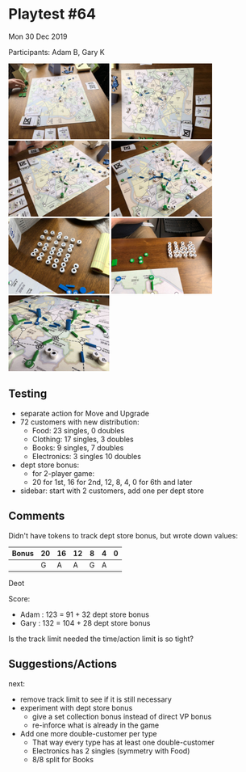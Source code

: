 # Playtest #64

Mon 30 Dec 2019

Participants: Adam B, Gary K

<img src="images/pt64/pt64-3481.jpg" height="150px"/> <img src="images/pt64/pt64-3482.jpg" height="150px"/> <img src="images/pt64/pt64-3483.jpg" height="150px"/> <img src="images/pt64/pt64-3484.jpg" height="150px"/> <img src="images/pt64/pt64-3485.jpg" height="150px"/> <img src="images/pt64/pt64-3486.jpg" height="150px"/> <img src="images/pt64/pt64-3487.jpg" height="150px"/> 

## Testing

* separate action for Move and Upgrade
* 72 customers with new distribution:
	* Food: 23 singles, 0 doubles
	* Clothing: 17 singles, 3 doubles
	* Books: 9 singles, 7 doubles
	* Electronics: 3 singles 10 doubles
* dept store bonus:
	* for 2-player game:
	* 20 for 1st, 16 for 2nd, 12, 8, 4, 0 for 6th and later
* sidebar: start with 2 customers, add one per dept store

## Comments

Didn't have tokens to track dept store bonus, but wrote down values:

| Bonus |  20 |  16 |  12 |  8  |  4  |   0 |
| ----- | --- | --- | --- | --- | --- | --- |
|       |  G  |  A  |  A  |  G  |  A  |     |

Deot

Score:

* Adam : 123 = 91 + 32 dept store bonus
* Gary : 132 = 104 + 28 dept store bonus

Is the track limit needed the time/action limit is so tight?

## Suggestions/Actions

next:

* remove track limit to see if it is still necessary
* experiment with dept store bonus
	* give a set collection bonus instead of direct VP bonus
	* re-inforce what is already in the game
* Add one more double-customer per type
	* That way every type has at least one double-customer
	* Electronics has 2 singles (symmetry with Food)
	* 8/8 split for Books
